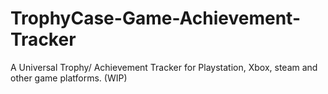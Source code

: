 # TrophyCase-Game-Achievement-Tracker
A Universal Trophy/ Achievement Tracker for Playstation, Xbox, steam and other game platforms. (WIP)
